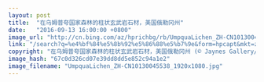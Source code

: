 ```yaml
---
layout: post
title:  "在乌姆普夸国家森林的柱状玄武岩石材，美国俄勒冈州"
date:   "2016-09-13 16:00:00 +0800"
image_url: "http://cn.bing.com/az/hprichbg/rb/UmpquaLichen_ZH-CN10130045538_1920x1080.jpg"
link: "/search?q=%e4%bf%84%e5%8b%92%e5%86%88%e5%b7%9e&form=hpcapt&mkt=zh-cn"
copyright: "在乌姆普夸国家森林的柱状玄武岩石材，美国俄勒冈州 (© Jaynes Gallery/Danita Delimont)"
image_hash: "67c0d326cd07e39dd8dd5e852c94a1e2"
image_filename: "UmpquaLichen_ZH-CN10130045538_1920x1080.jpg"
---
```

